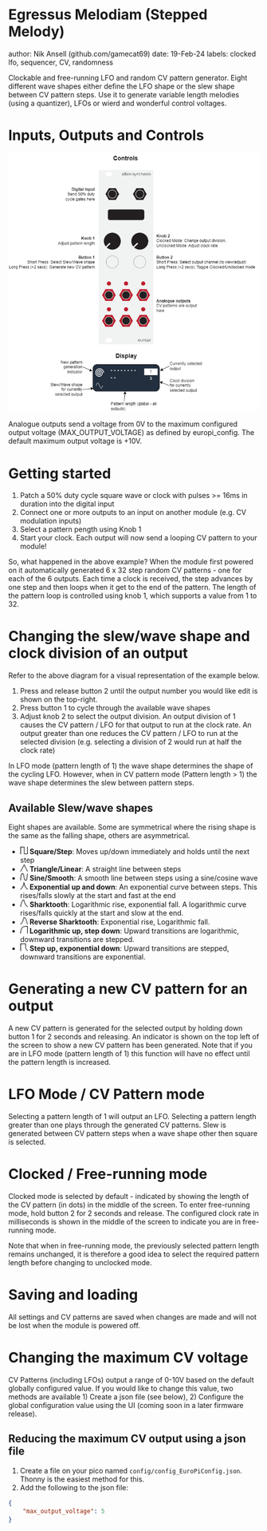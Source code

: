 # Egressus Melodiam (Stepped Melody)

author: Nik Ansell (github.com/gamecat69)
date: 19-Feb-24
labels: clocked lfo, sequencer, CV, randomness

Clockable and free-running LFO and random CV pattern generator.
Eight different wave shapes either define the LFO shape or the slew shape between CV pattern steps.
Use it to generate variable length melodies (using a quantizer), LFOs or wierd and wonderful control voltages.   

# Inputs, Outputs and Controls

![Operating Diagram](./egressus_melodiam-docs/egressus_melodiam.png)

Analogue outputs send a voltage from 0V to the maximum configured output voltage (MAX_OUTPUT_VOLTAGE) as defined by europi_config.
The default maximum output voltage is +10V.

# Getting started

1. Patch a 50% duty cycle square wave or clock with pulses >= 16ms in duration into the digital input
2. Connect one or more outputs to an input on another module (e.g. CV modulation inputs)
3. Select a pattern pength using Knob 1
4. Start your clock. Each output will now send a looping CV pattern to your module!

So, what happened in the above example?
When the module first powered on it automatically generated 6 x 32 step random CV patterns - one for each of the 6 outputs.
Each time a clock is received, the step advances by one step and then loops when it get to the end of the pattern.
The length of the pattern loop is controlled using knob 1, which supports a value from 1 to 32.

# Changing the slew/wave shape and clock division of an output

Refer to the above diagram for a visual representation of the example below.

1. Press and release button 2 until the output number you would like edit is shown on the top-right.
2. Press button 1 to cycle through the available wave shapes
3. Adjust knob 2 to select the output division. An output division of 1 causes the CV pattern / LFO for that
output to run at the clock rate. An output greater than one reduces the CV pattern / LFO to run at the selected division (e.g. selecting a division of 2 would run at half the clock rate)

In LFO mode (pattern length of 1) the wave shape determines the shape of the cycling LFO. However, when in CV pattern mode (Pattern length > 1) the wave shape determines the slew between pattern steps.

## Available Slew/wave shapes

Eight shapes are available. Some are symmetrical where the rising shape is the same as the falling shape, others are asymmetrical.

- [<img src="./egressus_melodiam-docs/square.png" width="15"/>](square.png) **Square/Step**: Moves up/down immediately and holds until the next step
- [<img src="./egressus_melodiam-docs/tri.png" width="15"/>](tri.png) **Triangle/Linear**: A straight line between steps
- [<img src="./egressus_melodiam-docs/sine.png" width="15"/>](sine.png) **Sine/Smooth**: A smooth line between steps using a sine/cosine wave
- [<img src="./egressus_melodiam-docs/exp-up-exp-down.png" width="15"/>](exp-up-exp-down.png) **Exponential up and down**: An exponential curve between steps. This rises/falls slowly at the start and fast at the end
- [<img src="./egressus_melodiam-docs/sharktooth.png" width="15"/>](sharktooth.png) **Sharktooth**: Logarithmic rise, exponential fall. A logarithmic curve rises/falls quickly at the start and slow at the end.
- [<img src="./egressus_melodiam-docs/sharktooth-rev.png" width="15"/>](sharktooth-rev.png) **Reverse Sharktooth**: Exponential rise, Logarithmic fall.
- [<img src="./egressus_melodiam-docs/log-up-step-down.png" width="15"/>](log-up-step-down.png) **Logarithmic up, step down**: Upward transitions are logarithmic, downward transitions are stepped.
- [<img src="./egressus_melodiam-docs/square-up-exp-down.png" width="15"/>](square-up-exp-down.png) **Step up, exponential down**: Upward transitions are stepped, downward transitions are exponential.

# Generating a new CV pattern for an output

A new CV pattern is generated for the selected output by holding down button 1 for 2 seconds and releasing. An indicator is shown on the top left of the screen to show a new CV pattern has been generated. Note that if you are in LFO mode (pattern length of 1) this function will have no effect until the pattern length is increased. 

# LFO Mode / CV Pattern mode

Selecting a pattern length of 1 will output an LFO.
Selecting a pattern length greater than one plays through the generated CV patterns.
Slew is generated between CV pattern steps when a wave shape other then square is selected.

# Clocked / Free-running mode

Clocked mode is selected by default - indicated by showing the length of the CV pattern (in dots) in the middle of the screen.
To enter free-running mode, hold button 2 for 2 seconds and release. The configured clock rate in milliseconds is shown
in the middle of the screen to indicate you are in free-running mode.

Note that when in free-running mode, the previously selected pattern length remains unchanged, it is therefore a good idea to select the required pattern length before changing to unclocked mode.

# Saving and loading

All settings and CV patterns are saved when changes are made and will not be lost when the module is powered off.

# Changing the maximum CV voltage

CV Patterns (including LFOs) output a range of 0-10V based on the default globally configured value.
If you would like to change this value, two methods are available 1) Create a json file (see below), 2) Configure the global configuration value using the UI (coming soon in a later firmware release).

## Reducing the maximum CV output using a json file

1. Create a file on your pico named `config/config_EuroPiConfig.json`. Thonny is the easiest method for this.
2. Add the following to the json file:

```json
{
    "max_output_voltage": 5
}
```
